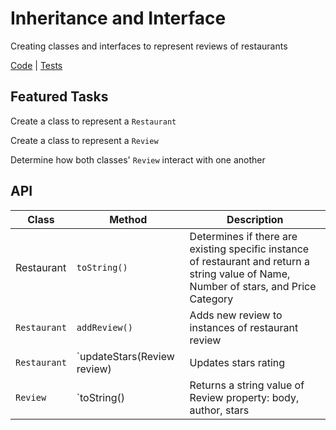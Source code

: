 # Inheritance and Interface
Creating classes and interfaces to represent reviews of restaurants

[Code](src/main/java/) | [Tests](src/test/java/)

## Featured Tasks
Create a class to represent a `Restaurant`

Create a class to represent a `Review`

Determine how both classes' `Review` interact with one another



## API
| Class | Method | Description |
| --- | --- | --- |
|Restaurant| `toString()` | Determines if there are existing specific instance of restaurant and return a string value of Name, Number of stars, and Price Category |
| `Restaurant` | `addReview()` | Adds new review to instances of restaurant review |
| `Restaurant` | `updateStars(Review review)|Updates stars rating |
| `Review` | `toString() | Returns a string value of Review property: body, author, stars |
